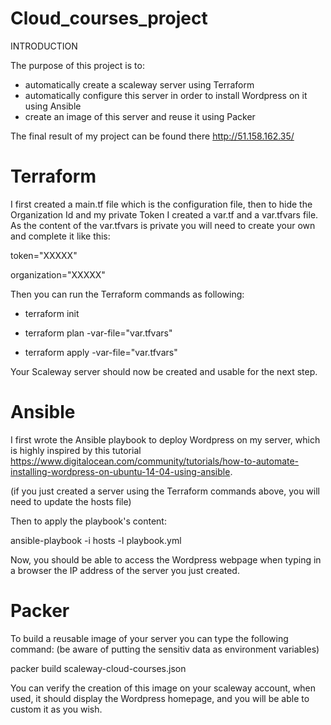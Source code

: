 # Cloud_courses_project

INTRODUCTION

The purpose of this project is to:
  - automatically create a scaleway server using Terraform
  - automatically configure this server in order to install Wordpress on it using Ansible
  - create an image of this server and reuse it using Packer

The final result of my project can be found there http://51.158.162.35/

# Terraform

I first created a main.tf file which is the configuration file, then to hide the Organization Id and my private Token I created a var.tf and a var.tfvars file. As the content of the var.tfvars is private you will need to create your own and complete it like this:

token="XXXXX"

organization="XXXXX"

Then you can run the Terraform commands as following:

  - terraform init 
  
  - terraform plan -var-file="var.tfvars" 
  
  - terraform apply -var-file="var.tfvars"
  
Your Scaleway server should now be created and usable for the next step.
  
# Ansible
  
I first wrote the Ansible playbook to deploy Wordpress on my server, which is highly inspired by this tutorial https://www.digitalocean.com/community/tutorials/how-to-automate-installing-wordpress-on-ubuntu-14-04-using-ansible.

(if you just created a server using the Terraform commands above, you will need to update the hosts file)

Then to apply the playbook's content:

ansible-playbook -i hosts -l playbook.yml

Now, you should be able to access the Wordpress webpage when typing in a browser the IP address of the server you just created.

# Packer

To build a reusable image of your server you can type the following command: (be aware of putting the sensitiv data as environment variables)
 
packer build  scaleway-cloud-courses.json

You can verify the creation of this image on your scaleway account, when used, it should display the Wordpress homepage, and you will be able to custom it as you wish.
